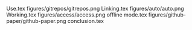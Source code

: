Use.tex
figures/gitrepos/gitrepos.png
Linking.tex
figures/auto/auto.png
Working.tex
figures/access/access.png
offline mode.tex
figures/github-paper/github-paper.png
conclusion.tex